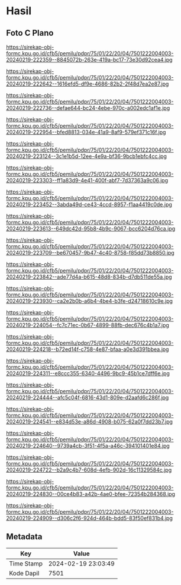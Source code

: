 # Hasil

## Foto C Plano

https://sirekap-obj-formc.kpu.go.id/cfb5/pemilu/pdpr/75/01/22/20/04/7501222004003-20240219-222359--8845072b-263e-419a-bc17-73e30d92cea4.jpg

https://sirekap-obj-formc.kpu.go.id/cfb5/pemilu/pdpr/75/01/22/20/04/7501222004003-20240219-222642--1616efd5-df9e-4686-82b2-2f48d7ea2e87.jpg

https://sirekap-obj-formc.kpu.go.id/cfb5/pemilu/pdpr/75/01/22/20/04/7501222004003-20240219-222736--defae644-bc24-4ebe-970c-a002edc1af1e.jpg

https://sirekap-obj-formc.kpu.go.id/cfb5/pemilu/pdpr/75/01/22/20/04/7501222004003-20240219-222954--bfed8813-034e-41a9-8af9-579ef371c16f.jpg

https://sirekap-obj-formc.kpu.go.id/cfb5/pemilu/pdpr/75/01/22/20/04/7501222004003-20240219-223124--3c1e1b5d-12ee-4e9a-bf36-9bcb1ebfc4cc.jpg

https://sirekap-obj-formc.kpu.go.id/cfb5/pemilu/pdpr/75/01/22/20/04/7501222004003-20240219-223303--ff1a83d9-4e41-400f-abf7-7d37363a9c06.jpg

https://sirekap-obj-formc.kpu.go.id/cfb5/pemilu/pdpr/75/01/22/20/04/7501222004003-20240219-223452--3abda49d-ce43-4ccd-8957-f1aa4419c0de.jpg

https://sirekap-obj-formc.kpu.go.id/cfb5/pemilu/pdpr/75/01/22/20/04/7501222004003-20240219-223613--649dc42d-95b8-4b9c-9067-bcc6204d76ca.jpg

https://sirekap-obj-formc.kpu.go.id/cfb5/pemilu/pdpr/75/01/22/20/04/7501222004003-20240219-223709--be670457-9b47-4c40-8758-f85dd73b8850.jpg

https://sirekap-obj-formc.kpu.go.id/cfb5/pemilu/pdpr/75/01/22/20/04/7501222004003-20240219-223842--ade77d4a-b615-48d8-834b-d7db511de55a.jpg

https://sirekap-obj-formc.kpu.go.id/cfb5/pemilu/pdpr/75/01/22/20/04/7501222004003-20240219-223930--ca2e2b0b-a6b4-4be4-b3fe-d24718610c9e.jpg

https://sirekap-obj-formc.kpu.go.id/cfb5/pemilu/pdpr/75/01/22/20/04/7501222004003-20240219-224054--fc7c71ec-0b67-4899-88fb-dec676c4b1a7.jpg

https://sirekap-obj-formc.kpu.go.id/cfb5/pemilu/pdpr/75/01/22/20/04/7501222004003-20240219-224218--b72ed14f-c758-4e87-bfaa-a0e3d391bbea.jpg

https://sirekap-obj-formc.kpu.go.id/cfb5/pemilu/pdpr/75/01/22/20/04/7501222004003-20240219-224311--e8ccc355-6340-4496-9bc9-45b1ce7dff6e.jpg

https://sirekap-obj-formc.kpu.go.id/cfb5/pemilu/pdpr/75/01/22/20/04/7501222004003-20240219-224444--afc5c04f-6816-43d1-809e-d2aafd6c286f.jpg

https://sirekap-obj-formc.kpu.go.id/cfb5/pemilu/pdpr/75/01/22/20/04/7501222004003-20240219-224541--e834d53e-a86d-4908-b075-62a0f7dd23b7.jpg

https://sirekap-obj-formc.kpu.go.id/cfb5/pemilu/pdpr/75/01/22/20/04/7501222004003-20240219-224640--9739a4cb-3f51-4f5a-a46c-394101401e84.jpg

https://sirekap-obj-formc.kpu.go.id/cfb5/pemilu/pdpr/75/01/22/20/04/7501222004003-20240219-224722--b2a9c4b7-608d-4efb-902d-16c11329584c.jpg

https://sirekap-obj-formc.kpu.go.id/cfb5/pemilu/pdpr/75/01/22/20/04/7501222004003-20240219-224830--00ce4b83-a42b-4ae0-bfee-72354b284368.jpg

https://sirekap-obj-formc.kpu.go.id/cfb5/pemilu/pdpr/75/01/22/20/04/7501222004003-20240219-224909--d306c2f6-924d-464b-bdd5-83f50ef831b4.jpg


## Metadata

| Key        | Value               |
| ---------- | ------------------- |
| Time Stamp | 2024-02-19 23:03:49 |
| Kode Dapil | 7501                |



